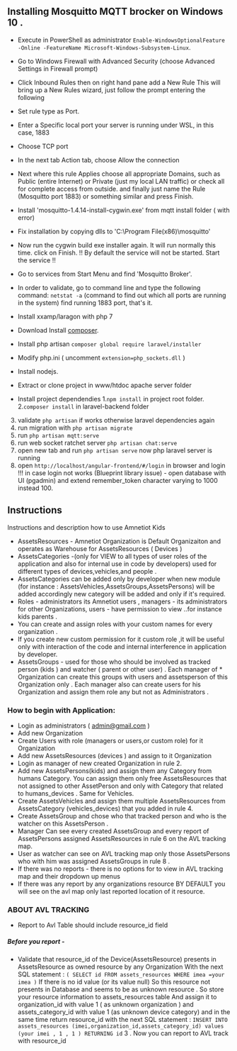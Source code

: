 ## Installing Mosquitto MQTT brocker on Windows 10 .
 * Execute in PowerShell as administrator 
 `Enable-WindowsOptionalFeature -Online -FeatureName Microsoft-Windows-Subsystem-Linux`. 
 * Go to Windows Firewall with Advanced Security  (choose Advanced Settings in Firewall prompt)
 * Click Inbound Rules then on right hand pane  add a New Rule 
   This will bring up a  New Rules wizard, just follow the prompt entering the following
 * Set rule type as Port.
 * Enter a Specific local port your server is running under WSL, in this case, 1883
 * Choose TCP port
 * In the next tab Action tab, choose Allow the connection
 * Next where this rule Applies choose all appropriate Domains, such as Public (entire Internet) or Private (just my local LAN traffic)    or check all for complete access from outside.
   and finally just name the Rule (Mosquitto port 1883) or something similar and press Finish.
* Install 'mosquitto-1.4.14-install-cygwin.exe' from mqtt install folder ( with error)
* Fix installation by copying dlls to 'C:\Program File(x86)\mosquitto' 
* Now run the cygwin build exe installer again. It will run normally this time. click on Finish.
 !! By default the service will not be started. Start the service !!
* Go to services from Start Menu and find 'Mosquitto Broker'.
* In order to validate, go to command line and type the following command: `netstat -a` (command to find out which all ports are running   in the system) find running 1883 port, that's it.

* Install xxamp/laragon with php 7
* Download Install [composer](https://getcomposer.org/download).
* Install php artisan `composer global require laravel/installer`
* Modify php.ini ( uncomment `extension=php_sockets.dll` )
* Install nodejs.
* Extract or clone project in www/htdoc apache server folder
* Install project dependendies 
 1.`npm install` in project root folder.
 2.`composer install` in laravel-backend folder
 3. validate `php artisan` if works otherwise laravel dependencies again
 4. run migration with `php artisan migrate`
 5. run `php artisan mqtt:serve`
 6. run web socket ratchet server `php artisan chat:serve`
 7. open new tab and run `php artisan serve` now php laravel server is running
 8. open `http://localhost/angular-frontend/#/login` in browser and login !!! in case login not works (Blueprint library issue) - open database with UI (pgadmin) and extend remember_token character varying to 1000 instead 100.


## Instructions 
Instructions and description how to use Amnetiot Kids
 * AssetsResources - Amnetiot Organization is Default Organizaiton and operates as Warehouse for AssetsResources ( Devices ) 
 * AssetsCategories -(only for VIEW to all types of user roles of the application and also for internal use in code by developers) used     for different types of devices,vehicles,and people . 
 * AssetsCategories can be added only by developer when new module (for instance : AssetsVehicles,AssetsGroups,AssetsPersons) will be    added accordingly new category will be added and only if it's required.
* Roles  - administrators its Amnetiot users , managers - its administrators for other Organizations, users - have permission to view ..for instance kids parents .
* You can create and assign roles with your custom names for every organization .
* If you create new custom permission for it custom role ,it will be useful only with interaction of the code and internal interference in application by developer.
* AssetsGroups - used for those who should be involved as tracked person (kids ) and watcher ( parent or other user) . Each manager of * Organization can create this groups with users and assetsperson of this Organization only .
 Each manager also can create users for his Organization and assign them role any but not as Administrators .


### How to begin with Application:
* Login as administrators ( admin@gmail.com )
* Add new Organization
* Create Users with role (managers or users,or custom role) for it Organization
* Add new AssetsResources (devices ) and assign to it Organization
* Login as manager of new created Organization in rule 2.
* Add new AssetsPersons(kids)  and assign them any Category from humans Category. You can assign them only free  AssetsResources that not assigned to other AssetPerson and only with Category that related to humans_devices .
Same for Vehicles. 
* Create AssetsVehicles and assign them multiple AssetsResources from AssetsCategory (vehicles_devices) that you added in rule 4. 
* Create AssetsGroup and chose who that tracked person and who is the watcher on this AssetsPerson .
* Manager Can see every created AssetsGroup and every report of AssetsPersons assigned AssetsResources in rule 6 on the AVL tracking map.
* User as watcher can see on AVL tracking map only those  AssetsPersons who with him was assigned AssetsGroups in rule 8 .
* If there was no reports - there is no options for to view in AVL tracking map and their dropdown up menus
* If there was any report by any organizations resource BY DEFAULT you will see on the avl map only last reported location of it resource.
                



 ### ABOUT AVL TRACKING
* Report to Avl Table should include resource_id field
##### Before you report - 
* Validate that resource_id of the Device(AssetsResource) presents in AssetsResource as owned resource by any Organization
  With the next SQL statement : 
`( SELECT id FROM assets_resources WHERE imea =your imea )`
If there is no id value (or its value null) So this resource not presents in Database and seems to be as unknown resource . 
So store your resource information to assets_resources table And assign it to organization_id with value 1 ( as unknown organization ) and assets_category_id with value 1 (as unknown device category) and in the same time return resource_id with the next SQL statement :
`INSERT INTO assets_resources (imei,organization_id,assets_category_id) values (your imei , 1 , 1 ) RETURNING id`
    3 . Now you can report to AVL track with resource_id


